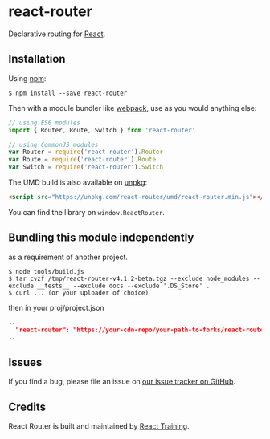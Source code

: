 # react-router

Declarative routing for [React](https://facebook.github.io/react).

## Installation

Using [npm](https://www.npmjs.com/):

    $ npm install --save react-router

Then with a module bundler like [webpack](https://webpack.github.io/), use as you would anything else:

```js
// using ES6 modules
import { Router, Route, Switch } from 'react-router'

// using CommonJS modules
var Router = require('react-router').Router
var Route = require('react-router').Route
var Switch = require('react-router').Switch
```

The UMD build is also available on [unpkg](https://unpkg.com):

```html
<script src="https://unpkg.com/react-router/umd/react-router.min.js"></script>
```

You can find the library on `window.ReactRouter`.

## Bundling this module independently
as a requirement of another project.

    $ node tools/build.js
    $ tar cvzf /tmp/react-router-v4.1.2-beta.tgz --exclude node_modules --exclude __tests__ --exclude docs --exclude '.DS_Store' .
    $ curl ... (or your uploader of choice)

then in your proj/project.json
```json
..
  "react-router": "https://your-cdn-repo/your-path-to-forks/react-router-v4.1.2-beta.tgz"
..
```

## Issues

If you find a bug, please file an issue on [our issue tracker on GitHub](https://github.com/ReactTraining/react-router/issues).

## Credits

React Router is built and maintained by [React Training](https://reacttraining.com).
